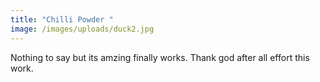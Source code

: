 ```yaml
---
title: "Chilli Powder "
image: /images/uploads/duck2.jpg
---
```

N﻿othing to say but its amzing finally works. Thank god after all effort this work.